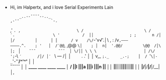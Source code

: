 - Hi, im Halpertx, and i love Serial Experiments Lain



 
          _..--¯¯¯¯--.._
      ,-''              `-.
    ,'                     `.
   ,                         \
  /                           \
 /          ′.                 \
'          /  ││                ;
;       n /│  │/         │      │
│      / v    /\/`-'v√\'.│\     ,
:    /v`,———         ————.^.    ;
'   │  /′@@`,        ,@@ `\│    ;
│  n│  '.@@/         \@@  /│\  │;
` │ `    ¯¯¯          ¯¯¯  │ \/││
 \ \ \                     │ /\/
 '; `-\          `′       /│/ │′
  `    \       —          /│  │
   `    `.              .' │  │
    v,_   `;._     _.-;    │  /
       `'`\│-_`'-''__/^'^' │ │        
              ¯¯¯¯¯        │ │
    ____ ____ ____ ____    │ /
   ||l |||a |||i |||n ||   ││
   ||__|||__|||__|||__||   ││
   |/__\|/__\|/__\|/__\|   │,
